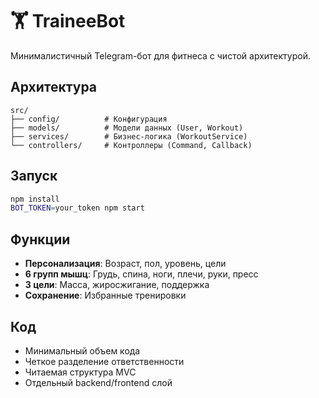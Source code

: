 # 🏋️ TraineeBot

Минималистичный Telegram-бот для фитнеса с чистой архитектурой.

## Архитектура

```
src/
├── config/          # Конфигурация
├── models/          # Модели данных (User, Workout)
├── services/        # Бизнес-логика (WorkoutService)
└── controllers/     # Контроллеры (Command, Callback)
```

## Запуск

```bash
npm install
BOT_TOKEN=your_token npm start
```

## Функции

- **Персонализация**: Возраст, пол, уровень, цели
- **6 групп мышц**: Грудь, спина, ноги, плечи, руки, пресс  
- **3 цели**: Масса, жиросжигание, поддержка
- **Сохранение**: Избранные тренировки

## Код

- Минимальный объем кода
- Четкое разделение ответственности
- Читаемая структура MVC
- Отдельный backend/frontend слой
